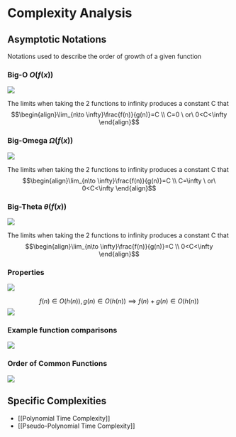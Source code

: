 # Complexity Analysis
## Asymptotic Notations
Notations used to describe the order of growth of a given function
### Big-O $O(f(x))$
![](https://i.imgur.com/KUrXTHz.png)

The limits when taking the 2 functions to infinity produces a constant C that 
$$\begin{align}\lim_{n\to \infty}\frac{f(n)}{g(n)}=C \\ C=0 \ or\ 0<C<\infty \end{align}$$
### Big-Omega $\Omega(f(x))$
![](https://i.imgur.com/SpdpFpF.png)

The limits when taking the 2 functions to infinity produces a constant C that 
$$\begin{align}\lim_{n\to \infty}\frac{f(n)}{g(n)}=C \\ C=\infty \ or\ 0<C<\infty \end{align}$$
### Big-Theta $\theta(f(x))$
![](https://i.imgur.com/c5JWUJ8.png)

The limits when taking the 2 functions to infinity produces a constant C that 
$$\begin{align}\lim_{n\to \infty}\frac{f(n)}{g(n)}=C \\ 0<C<\infty \end{align}$$

### Properties
![](https://i.imgur.com/En4IxYe.png)

$$f(n)\in O(h(n)),g(n)\in O(h(n)) \implies f(n)+g(n)\in O(h(n))$$
![](https://i.imgur.com/h7PQDHK.png)

### Example function comparisons
![](https://i.imgur.com/1Ngf1uk.png)

### Order of Common Functions
![](https://i.imgur.com/LurnRaE.png)

## Specific Complexities
- [[Polynomial Time Complexity]]
- [[Pseudo-Polynomial Time Complexity]]